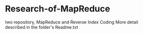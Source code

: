 # Research-of-MapReduce
two repository, MapReduce and Reverse Index Coding
More detail described in the folder's Readme.txt
